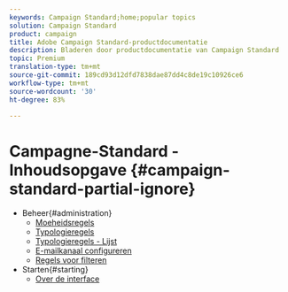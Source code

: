 ```yaml
---
keywords: Campaign Standard;home;popular topics
solution: Campaign Standard
product: campaign
title: Adobe Campaign Standard-productdocumentatie
description: Bladeren door productdocumentatie van Campaign Standard
topic: Premium
translation-type: tm+mt
source-git-commit: 189cd93d12dfd7838dae87dd4c8de19c10926ce6
workflow-type: tm+mt
source-wordcount: '30'
ht-degree: 83%

---
```



# Campagne-Standard - Inhoudsopgave {#campaign-standard-partial-ignore}

+ Beheer{#administration}
   + [Moeheidsregels](sending/using/fatigue-rules.md)
   + [Typologieregels](sending/using/about-typology-rules.md)
   + [Typologieregels - Lijst](sending/using/about-typology-rules.md#typology-rules)
   + [E-mailkanaal configureren](administration/using/configuring-email-channel.md)
   + [Regels voor filteren](sending/using/filtering-rules.md)
+ Starten{#starting}
   + [Over de interface](start/using/about-the-interface.md)
